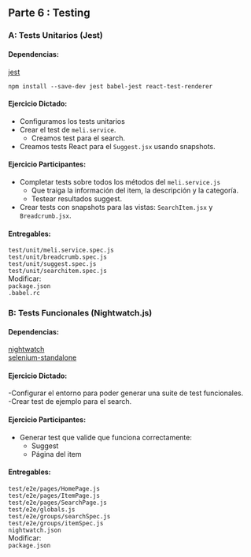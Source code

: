 
## Parte 6 : Testing
### A: Tests Unitarios (Jest)
#### Dependencias: 
[jest](https://facebook.github.io/jest/)  
```
npm install --save-dev jest babel-jest react-test-renderer
```

#### Ejercicio Dictado:   
- Configuramos los tests unitarios  
- Crear el test de `meli.service`.  
  - Creamos test para el search.
- Creamos tests React para el `Suggest.jsx` usando snapshots.  

#### Ejercicio Participantes:   
- Completar tests sobre todos los métodos del `meli.service.js`  
    * Que traiga la información del item, la descripción y la categoría.
    * Testear resultados suggest.  
- Crear tests con snapshots para las vistas: `SearchItem.jsx` y `Breadcrumb.jsx`.

#### Entregables:  
`test/unit/meli.service.spec.js`  
`test/unit/breadcrumb.spec.js`  
`test/unit/suggest.spec.js`  
`test/unit/searchitem.spec.js`  
Modificar:  
`package.json`  
`.babel.rc`  

### B: Tests Funcionales (Nightwatch.js)
#### Dependencias: 
[nightwatch](http://nightwatchjs.org/)  
[selenium-standalone](https://github.com/vvo/selenium-standalone)  

#### Ejercicio Dictado:   
-Configurar el entorno para poder generar una suite de test funcionales.  
-Crear test de ejemplo para el search.  

#### Ejercicio Participantes:   
- Generar test que valide que funciona correctamente:  
    - Suggest 
    - Página del item  

#### Entregables:  
`test/e2e/pages/HomePage.js`  
`test/e2e/pages/ItemPage.js`  
`test/e2e/pages/SearchPage.js`  
`test/e2e/globals.js`  
`test/e2e/groups/searchSpec.js`  
`test/e2e/groups/itemSpec.js`  
`nightwatch.json`  
Modificar:  
`package.json`  
